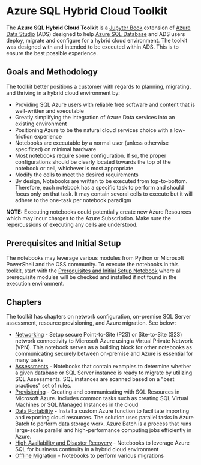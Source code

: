 # Azure SQL Hybrid Cloud Toolkit

The **Azure SQL Hybrid Cloud Toolkit** is a [Jupyter Book](https://jupyterbook.org/intro.html) extension of [Azure Data Studio](https://docs.microsoft.com/en-us/sql/azure-data-studio/download-azure-data-studio) (ADS) designed to help [Azure SQL Database](https://azure.microsoft.com/en-us/services/sql-database/) and ADS users deploy, migrate and configure for a hybrid cloud environment. The toolkit was designed with and intended to be executed within ADS. This is to ensure the best possible experience.

## Goals and Methodology
The toolkit better positions a customer with regards to planning, migrating, and thriving in a hybrid cloud environment by:

* Providing SQL Azure users with reliable free software and content that is well-written and executable
* Greatly simplifying the integration of Azure Data services into an existing environment
* Positioning Azure to be the natural cloud services choice with a low-friction experience 
* Notebooks are executable by a normal user (unless otherwise specificed) on minimal hardware
* Most notebooks require some configuration. If so, the proper configurations should be clearly located towards the top of the notebook or cell, whichever is most appropriate
* Modify the cells to meet the desired requirements 
* By design, Notebooks are written to be executed from top-to-bottom. Therefore, each notebook has a specific task to perform and should focus only on that task. It may contain several cells to execute but it will adhere to the one-task per notebook paradigm

**NOTE:** Executing notebooks could potentially create new Azure Resources which may incur charges to the Azure Subscription. Make sure the repercussions of executing any cells are understood.

## Prerequisites and Initial Setup
The notebooks may leverage various modules from Python or Microsoft PowerShell and the OSS community. To execute the notebooks in this toolkit, start with the [Prerequisites and Initial Setup Notebook](Prerequisites/prereqs.ipynb) where all prerequisite modules will be checked and installed if not found in the execution environment. 

## Chapters
The toolkit has chapters on network configuration, on-premise SQL Server assessment, resource provisioning, and Azure migration. See below: 
* [Networking](networking/readme.md) - Setup secure Point-to-Site (P2S) or Site-to-Site (S2S) network connectivity to Microsoft Azure using a Virtual Private Network (VPN). This notebook serves as a building block for other notebooks as communicating securely between on-premise and Azure is essential for many tasks
* [Assessments](Assessments/readme.md) - Notebooks that contain examples to determine whether a given database or SQL Server instance is ready to migrate by utilizing SQL Assessments. SQL instances are scanned based on a "best practices" set of rules. 
* [Provisioning](provisioning/readme.md) - Creating and communicating with SQL Resources in Microsoft Azure. Includes common tasks such as creating SQL Virtual Machines or SQL Managed Instances in the cloud
* [Data Portability](data-portability/readme.md) - Install a custom Azure function to facilitate importing and exporting cloud resources. The solution uses parallel tasks in Azure Batch to perform data storage work. Azure Batch is a process that runs large-scale parallel and high-performance computing jobs efficiently in Azure. 
* [High Availability and Disaster Recovery](hadr/readme.md) - Notebooks to leverage Azure SQL for business continuity in a hybrid cloud environment
* [Offline Migration](offline-migration/readme.md) - Notebooks to perform various migrations
